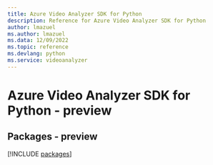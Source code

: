 ```yaml
---
title: Azure Video Analyzer SDK for Python
description: Reference for Azure Video Analyzer SDK for Python
author: lmazuel
ms.author: lmazuel
ms.data: 12/09/2022
ms.topic: reference
ms.devlang: python
ms.service: videoanalyzer
---
```

# Azure Video Analyzer SDK for Python - preview
## Packages - preview
[!INCLUDE [packages](video-analyzer-index.md)]